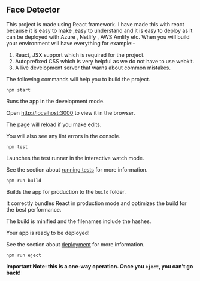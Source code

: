 ## Face Detector

This project is made using React framework. I have made this with react because it is easy to make ,easy to understand and it is easy to deploy as it can be deployed with Azure , Netlify , AWS Amlify etc. 
When you will build your environment will have everything for example:- 
1. React, JSX support which is required for the project.
2. Autoprefixed CSS which is very helpful as we do not have to use webkit.
3.  A live development server that warns about common mistakes.



The following commands will help you to build the project.

 
`` npm start
``
  

Runs the app in the development mode.<br>

Open [http://localhost:3000](http://localhost:3000) to view it in the browser.

  

The page will reload if you make edits.<br>

You will also see any lint errors in the console.

  

`` npm test
``
  

Launches the test runner in the interactive watch mode.<br>

See the section about [running tests](https://facebook.github.io/create-react-app/docs/running-tests) for more information.

  

``npm run build
``

  

Builds the app for production to the `build` folder.<br>

It correctly bundles React in production mode and optimizes the build for the best performance.

  

The build is minified and the filenames include the hashes.<br>

Your app is ready to be deployed!

  

See the section about [deployment](https://facebook.github.io/create-react-app/docs/deployment) for more information.

  
`` npm run eject
``

  

**Important Note: this is a one-way operation. Once you `eject`, you can’t go back!**
